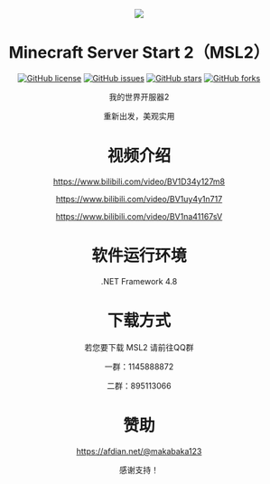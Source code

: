 <p align="center">
<img src="https://s1.ax1x.com/2022/07/24/jj6YZV.png"/>
</p>

<div align="center">
  
# Minecraft Server Start 2（MSL2）

<a href="https://github.com/Waheal/MSL2/blob/master/LICENSE"><img alt="GitHub license" src="https://img.shields.io/github/license/Waheal/MSL2"></a>
<a href="https://github.com/Waheal/MSL2/issues"><img alt="GitHub issues" src="https://img.shields.io/github/issues/Waheal/MSL2"></a>
<a href="https://github.com/Waheal/MSL2/stargazers"><img alt="GitHub stars" src="https://img.shields.io/github/stars/Waheal/MSL2"></a>
<a href="https://github.com/Waheal/MSL2/network"><img alt="GitHub forks" src="https://img.shields.io/github/forks/Waheal/MSL2"></a>
 
我的世界开服器2
  
重新出发，美观实用

# 视频介绍
  
https://www.bilibili.com/video/BV1D34y127m8

https://www.bilibili.com/video/BV1uy4y1n717

https://www.bilibili.com/video/BV1na41167sV

# 软件运行环境
  
.NET Framework 4.8

# 下载方式

若您要下载 MSL2 请前往QQ群

一群：1145888872

二群：895113066

# 赞助
  
https://afdian.net/@makabaka123 
  
感谢支持！

